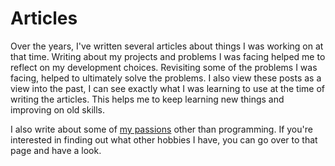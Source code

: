 # Articles

Over the years, I've written several articles about things I was working on at that time. 
Writing about my projects and problems I was facing helped me to reflect on my development choices. 
Revisiting some of the problems I was facing, helped to ultimately solve the problems. 
I also view these posts as a view into the past, I can see exactly what I was learning to use at the 
time of writing the articles. This helps me to keep learning new things and improving on old skills.

I also write about some of 
<a href="/passions" class="link link--underline">my passions</a> 
other than programming. If you're interested in finding out what other hobbies I have, 
you can go over to that page and have a look.